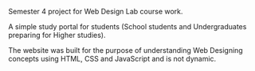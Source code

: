Semester 4 project for Web Design Lab course work.

A simple study portal for students (School students and Undergraduates preparing for Higher studies).

The website was built for the purpose of understanding Web Designing concepts using HTML, CSS and JavaScript and is not dynamic.
